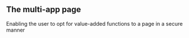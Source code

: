 ## The multi-app page

Enabling the user to opt for value-added functions to a page in a secure manner
